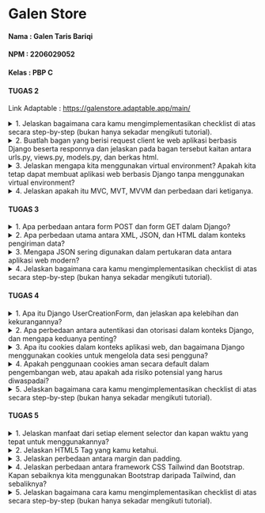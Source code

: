# Galen Store

#### Nama : Galen Taris Bariqi
#### NPM : 2206029052
#### Kelas : PBP C


#### TUGAS 2

Link Adaptable : https://galenstore.adaptable.app/main/

<details>
<summary>
1. Jelaskan bagaimana cara kamu mengimplementasikan checklist di atas secara step-by-step (bukan hanya sekadar mengikuti tutorial).
</summary>

- Membuat sebuah proyek Django baru.

Seperti yang sudah diajarkan saat tutorial 0 kemarin, saya harus membuat repositori public di github yang terhubung dengan repositori lokal di laptop. Repositori lokal tersebut berisi proyek aplikasi yang dibuat pada tugas 2 ini. Untuk membuat direktori tersebut, kita harus menggunakan beberapa command seperti :
    1. ``git init`` : Menginisiasi di direktori yang sudah dibuat dan akan membuat repositori kosong di direktori tersebut
    2. ``python -m venv env`` : Membuat virtual environment (env)
    3. ``env\Scripts\activate.bat`` : Mengaktivasi env tersebut yang akan berguna sebagai *dependecies* dari aplikasi.
    Kemudian membuat berkas requirements.txt saat env sedang aktif yang berisi beberapa *dependecies*
    4. ``pip install -r requirements.txt`` : Menjalankan *dependecies* yang sudah dimasukkan ke dalam berkas requirements.txt
    5. ``django-admin startproject galen_store .`` : Membuat proyek Django dengan nama "galen_store"

Untuk memberikan izin pada semua host dalam mengakses aplikasi web, kita harus menambahkan ``"*"`` dalam ``ALLOWED_HOSTS``. Dan yang terakhir adalah membuat berkas ``.gitignore`` dan diisi dengan text pada tutorial 0. Berkas tersebut berguna untuk mengabaikan beberapa berkas yang harus diabaikan oleh git agar tidak ter-push.

- Membuat aplikasi dengan nama main pada proyek tersebut.

Langkah selanjutnya adalah membuat direktori bernama main dalam proyek aplikasi Tugas 2 ini dengan menjalankan perintah ``python manage.py startapp main``. Kemudian menambahkan ``'main'`` ke dalam ``INSTALLED_APPS`` di ``settings.py`` direktori galen_store.

- Melakukan routing pada proyek agar dapat menjalankan aplikasi main.

Di tahap ini, saya membuat berkas urls.py untuk mendefinisikan rute URL. Kemudian, pada file urls.py yang di direktori galen_store, saya menambahkan fungsi include dari django.urls untuk mengimpor rute URL dari aplikasi lain. Setelah itu, saya menambahkan path ``'main/'`` ke dalam urls.py yang berada di direktori galen_store.

- Membuat model pada aplikasi main dengan nama Item dan memiliki atribut wajib sebagai berikut.
    1. name sebagai nama item dengan tipe CharField.
    2. amount sebagai jumlah item dengan tipe IntegerField.
    3. description sebagai deskripsi item dengan tipe TextField.

Saya membuat model-model pada aplikasi main dengan ketentuan di atas pada berkas models.py dengan meng-import class models dari django.db dan kemudian model tersebut dimigrasi untuk mengubah struktur tabel basis data sesuai perubahan yang saya lakukan. Untuk membuat migrasi model, saya menjalankan perintah ``python manage.py makemigrations`` dan menerapkan ke basis data lokal dengan ``python manage.py migrate``. 

- Membuat sebuah fungsi pada views.py untuk dikembalikan ke dalam sebuah template HTML yang menampilkan nama aplikasi serta nama dan kelas kamu.

Pertama-tama, saya mengimpor render dari django.shortcuts dengan perintah from django.shortcuts import render yang berguna untuk melakukan rendering pada tampilan HTML memakai data yang saya masukkan di file views.py. Saya membuat fungsi show_main pada berkas tersebut yang berisikan sebuah context berupa nama aplikasi, nama lengkap, serta kelas saya. Dan yang terakhir, saya melakukan return terhadap fungsi tersebut berupa ``return render(request, "main.html", context)`` agar data-data yang sudah saya masukkan dapat ditampilkan HTML-nya pada web server.

- Membuat sebuah routing pada urls.py aplikasi main untuk memetakan fungsi yang telah dibuat pada views.py.

Dari berkas urls.py pada direktori main yang sudah dibuat sebelumnya, saya meng-import fungsi show_main tersebut agar path yang mengarahkan ke fungsi tersebut bisa dimasukkan ke urlspattern di berkas tersebut.

- Melakukan deployment ke Adaptable terhadap aplikasi yang sudah dibuat sehingga nantinya dapat diakses oleh teman-temanmu melalui Internet.

Langkah terakhir setelah semua step di atas dilakukan adalah melakukan commit dan push ke repositori git yang dibuat sebelumnya. Pertama melakukan command ``git add .`` untuk menandai semua berkas yang akan di track. Kemudian melakukan perintah ``git commit -m "KOMENTAR"`` untuk meng-commit dengan pesan sesuai perubahan yang saya lakukan. Lalu, saya menjalankan perintah ``git remote add origin "URL_REPO"`` untuk menghubungkan repositori lokal dengan repositori yang ada di git. Dan yang terakhir melakukan perintah ``git push -u origin main`` untuk mengirim semua perubahan yang dilakukan ke branch main di repositori git.

</details>

<details>
<summary>
2. Buatlah bagan yang berisi request client ke web aplikasi berbasis Django beserta responnya dan jelaskan pada bagan tersebut kaitan antara urls.py, views.py, models.py, dan berkas html.
</summary>

![Alt Text](Bagan_Nomor_2.png)

Untuk kaitan antara berkas, urutan proses langkahnya sebagai berikut :
    1. User me-request permintaan berupa HTTP aplikasi main.html melalui web browser.
    2. urls.py akan menentukan URL dan view mana yang sesuai dengan request dari user.
    3. views.py akan menghandle request dari user sehingga menampilan main.html
    4. Di saat yang bersamaan, views.py menggunakan model yang telah didefinisikan pada models.py untuk memanipulasi data yang diperlukan sehingga dapat merender page yang diinginkan user.
</details>


<details>
<summary>
3. Jelaskan mengapa kita menggunakan virtual environment? Apakah kita tetap dapat membuat aplikasi web berbasis Django tanpa menggunakan virtual environment?
</summary>

Virtual Environment (env) itu berguna untuk mengisolasi package dan dependacies yang diinginkan oleh developer sehingga tidak saling bertabrakan dengan konfigurasi proyek-proyek versi lain. *Dependecies* merupakan modul yang yang diperlukan suatu software agar dapat berfungsi termasuk library, framework, atau package dan tiap proyek tersebut pasti memiliki *dependecies* yang berbeda. Selain itu, virtual environment juga memudahkan developer untuk me-manage *dependecies* dengan menginstall dan menghapus modul-modul Python menggunakan pip. Hal tersebut memudahkan developer dalam mengembangkan proyek yang memerlukan banyak *dependecies*. Virtual environment juga membantu untuk mengurangi risiko terinstall modul-modul yang tidak terpercaya.

Tanpa virtual environment, kita dapat tetap membuat aplikasi web berbasis django, tetapi hal tersebut tidak disarankan karena dependencies proyek secara global di Python mungkin terinstall dan akan menyebabkan konflik antar proyek sehingga sulit dikelola. Penggunaan virtual environment merupakan praktik terbaik dalam mengembangkan aplikasi web berbasis django untuk menghindari masalah dependencies sehingga isolasi antar proyek dapat terjadi. 
</details>

<details>
<summary>
4. Jelaskan apakah itu MVC, MVT, MVVM dan perbedaan dari ketiganya.
</summary>

##### MVC (Model View Controller)
Model = mengelola data dan mengembalikan operasi berupa logic data kepada controller.
View = tampilan yang digunakan untuk menampilkan data dan menerima input dari pengguna.
Controller = mengambil input dari View dan berinteraksi dengan Model untuk memproses data dan diperbarui tampilannya.

MVC adalah pola desain arsitektur pada software yang digunakan untuk mengorganisir suatu kode dalam aplikasi agar pengguna memungkinkan untuk mengelola dan memodifikasinya secara independen. 

##### MVT (Model View Template)
Model = mengelola data dan mengembalikan operasi berupa logic data kepada controller.
View = mengatur tampilan data kepada pengguna.
Template = menentukan tampilan dari data yang disediakan oleh model berupa HTML.

MVT adalah pola desain arsitektur pada software yang terutama dikaitkan dengan kerangka kerja web Django. Template pada MVT berfungsi untuk memisahkan logika tampilan dan logika aplikasi agar developer dapat fokus mengembangkan tampilan tanpa menghiraukan detail logika data pada pemrosesan HTTP.

##### MVVM (Model View View Model)
Model = mengelola data dan mengembalikan operasi berupa logic data kepada controller.
View = mengatur tampilan data kepada pengguna.
ViewModel = mengkonversi data dari model sehingga dapat sesuai dengan tampilan yang diinginkan oleh View.

MVVM adalah pola desain arsitektur pada software yang umumnya digunakan untuk pengembangan dalam aplikasi yang berbasis GUI. MVVM ini berfokus pada pengembangan aplikasi yang punya tampilan kompleks sehingga perlu untuk memisahkan logika tampilan dari logika bisnis.

Intinya penggunaan dari masing-masing pola desain diatas tergantung pada teknologi yang digunakan dan kebutuhan proyek oleh developer. 

</details>

#### TUGAS 3

<details>
<summary>
1. Apa perbedaan antara form POST dan form GET dalam Django?
</summary>

form POST:
- Cara Pengiriman Data
Data yang dikirim dan di*request* oleh user dalam bentuk permintaan HTTP sehingga tidak terlihat di URL. Cocok untuk mengirim berbagai data sensitif seperti *password*.
- Tipe Data yang dapat dikirim
Digunakan untuk mengirim berbagai jenis data, termasuk .txt, .jpg, dll dengan kapasitas yang besar.
- Dari segi User
User lebih sulit untuk menjadikan URL-nya sebagai bookmark karena parameternya tidak pada URL.

form GET:
- Cara Pengiriman Data
Data yang dikirim dalam bentuk parameter dalam URL sehingga data dapat lebih mudah terlihat di URL. Cocok untuk data yang tidak punya dampak apabila dipanggil berulang kali.
- Tipe Data yang dapat dikirim
Digunakan untuk mengirim jenis data yang sederhana dengan kapasitas yang lebih kecil.
- Dari segi User
User dapat dengan mudah untuk menjadikan URL-nya sebagai bookmark karena parameternya ada pada URL.

</details>

<details>
<summary>
2. Apa perbedaan utama antara XML, JSON, dan HTML dalam konteks pengiriman data?
</summary>

- XML
XML mampu mendefinisikan struktur data yang kompleks dengan fleksibel untuk melakukan pertukaran data antar sistem yang beda karena sintaksnya yang cukup kaya dan ketat. Selain untuk menukar data, XML digunakan juga untuk mengkonfigurasi data dan menyimpan data.

- JSON
Tujuan utama dari JSON sama seperti XML yaitu sebagai format pertukaran data yang lebih ringkas sehingga lebih sering digunakan untuk mengirim data server ke browser dan juga sebaliknya. Dengan sintaksnya yang sederhana, JSON lebih mudah dibaca oleh *human* dan ukuran filenya lebih kecil jika dibandingkan dengan XML.

- HTML
Berbeda dengan XML dan JSON, HTML berfokus untuk mengatur tampilan pada halaman web dan mengatur elemen-elemen yang dipakai sehingga web tersebut dapat diakses di browser dan menampilkan berbagai informasi kepada *user*. 

</details>

<details>
<summary>
3. Mengapa JSON sering digunakan dalam pertukaran data antara aplikasi web modern?
</summary>

Pada era web modern ini, tentunya dibutuhkan kecepatan pengiriman data yang tinggi. Dengan sintaksnya yang sederhana, JSON memiliki beberapa keunggulan : 

a. Sintaksnya sederhana
Dengan kesederhanaan sintaks JSON, dapat memudahkan pengguna dan developer untuk memahami dan membaca struktur data yang telah melalui proses pertukaran data.

b. Ukuran file yang kecil
JSON mengirim data dengan ukuran file yang kecil sehingga dapat mempercepatan proses pertukaran data melalui jaringan agar web bisa lebih responsif. 

c. Penggunaan bahasa pemrograman yang fleksibel
JSON dapat digunakan dengan hampir seluruh bahasa pemrograman sehingga memudahkan developer untuk mengembangkan sebuah web.

d. Didukung oleh penggunaan JavaScript
Memudahkan komunikasi dengan server JSON tanpa melakukan banyak konversi

e. Memudahkan Deserialization
Developer dapat dengan mudah mengubah data menjadi data sesuai dengan bahasa pemrograman yang digunakan tanpa memerlukan kode yang banyak.

</details>

<details>
<summary>
4. Jelaskan bagaimana cara kamu mengimplementasikan checklist di atas secara step-by-step (bukan hanya sekadar mengikuti tutorial).
</summary>

- Membuat input form untuk menambahkan objek model pada app sebelumnya.

Sebelum membuat form untuk menambahkan product pada aplikasi, saya membuat folder ``templates`` pada ``root folder`` dan membuat berkas ``base.html`` sebagai kerangka umum halaman web lainnya pada aplikasi Galen Store. Kemudian saya melakukan beberapa *adjust* agar ``main.html`` yang dibuat pada tugas 2 kemarin bisa terhubung. 

Lalu, pada direktori ``main``, saya membuat berkas ``forms.py`` untuk membuat struktur form yang bisa menerima input data pada halaman web. Saya menambahkan kode berikut ini pada forms.py
```
from django.forms import ModelForm
from main.models import Product

class ProductForm(ModelForm):
    class Meta:
        model = Product
        fields = ["name", "price", "amount", "description"]
```

Pada list fields tersebut, saya memasukkan name, price, amount, dan description. Sedangkan untuk date_added akan diinput secara otomatis.

Kemudian saya mengimport beberapa library yang dibutuhkan dan membuat fungsi create_product pada berkas ``views.py``. Fungsi tersebut dibuat untuk melakukan penambahan data secara otomatis ketika dari ``forms.py`` ada data yang disubmit. Tidak lupa juga, setelah saya membuat fungsi create_product, saya menambahkan path url ke ``urlpatterns`` pada ``urls.py`` di main.

Dan pada fungsi show_main dari tugas 2 kemarin, saya menambahkan kode 
```
products = Product.objects.all()
```
Kode diatas berguna untuk mengambil semua object Product pada database.

Kemudian untuk menampilkan fungsi create_product yang sudah dibuat sebelumnya, saya membuat berkas baru bernama ``create_product.html`` pada direktori ``main/templates``. Saya melakukan beberapa adjusting terhadap berkas ``create_product.html`` dan ``main.html`` sehingga tampilannya sesuai apa yang saya harapkan.

- Tambahkan 5 fungsi views untuk melihat objek yang sudah ditambahkan dalam format HTML, XML, JSON, XML by ID, dan JSON by ID.

Kemudian, tahap selanjutnya saya membuat 4 fungsi yang berguna untuk melihat data-data yang sudah diinput oleh user pada web. Data-data tersebut dapat dilihat dengan format yang beragam seperti HTML, XML, dan JSON. 

4 fungsi tersebut bernama show_xml, show_json, show_xml_by_id, dan show_json_by_id. Tiap fungsi tersebut ditambahkan return function berupa ``HttpResponse`` yang sudah di serealize menjadi bahasa pemrograman yang sesuai.

Berikut kode yang saya buat terhadap 4 fungsi tersebut : 
```
def show_xml(request):
    data = Product.objects.all()
    return HttpResponse(serializers.serialize("xml", data), content_type="application/xml")

def show_json(request):
    data = Product.objects.all()
    return HttpResponse(serializers.serialize("json", data), content_type="application/json")

def show_xml_by_id(request, id):
    data = Product.objects.filter(pk=id)
    return HttpResponse(serializers.serialize("xml", data), content_type="application/xml")

def show_json_by_id(request, id):
    data = Product.objects.filter(pk=id)
    return HttpResponse(serializers.serialize("json", data), content_type="application/json")
```
- Membuat routing URL untuk masing-masing views yang telah ditambahkan pada poin 2.

Agar fungsi yang sudah dibuat tadi dapat diakses, saya menambahkan path url masing-masing fungsi di atas ke ``urls.py`` pada folder ``main``. Berikut kode penambahan path yang saya tambahkan.
```
...
path('xml/', show_xml, name='show_xml'),
path('json/', show_json, name='show_json'), 
path('xml/<int:id>/', show_xml_by_id, name='show_xml_by_id'),
path('json/<int:id>/', show_json_by_id, name='show_json_by_id'), 
...
```
Setelah menambahkan path url di atas, saya sekarang sudah bisa mengakses masing-masing fungsi dengan URL dan format yang sesuai.

- Mengakses kelima URL di poin 2 menggunakan Postman, membuat screenshot dari hasil akses URL pada Postman, dan menambahkannya ke dalam README.md.

a. HTML
![Alt Text](POSTMAN_HTML.png)

b. XML
![Alt Text](POSTMAN_XML.png)

c. JSON
![Alt Text](POSTMAN_JSON.png)

d. XML by ID
![Alt Text](POSTMAN_XML_ID.png)

e. JSON by ID
![Alt Text](POSTMAN_JSON_ID.png)

- Dan yang terakhir adalah melakukan push ke github dengan command ``add``, ``commit``, dan ``push``

- Menambahkan pesan "Kamu menyimpan X item pada aplikasi ini" (dengan X adalah jumlah data item yang tersimpan pada aplikasi) dan menampilkannya di atas tabel data. Kalimat pesan boleh dikustomisasi sesuai dengan tema aplikasi, namun harus memiliki makna yang sama

Saya menambahkan String kalimat di atas terlebih dahulu pada main.html. Kemudian untuk mendapatkan jumlah produk saya menggunakan methode ``.count()`` pada list products.

</details>

#### TUGAS 4

<details>
<summary>
1. Apa itu Django UserCreationForm, dan jelaskan apa kelebihan dan kekurangannya?
</summary>

UserCreationForm merupakan salah satu contoh bentuk form yang tersedia dari Django berupa kerangka web berbasis python yang digunakan untuk mendevelop aplikasi web. Form tersebut digunakan agar pengguna dapat mendaftarkan diri sebagai pengguna baru di aplikasi web saya. UserCreationForm apabila dipakai harus di import terlebih dahulu dengan kode ``from django.contrib.auth.forms import UserCreationForm``. 

Kelebihannya : 
1. Kesederhanaan yang ditawarkan oleh UserCreationForm ini memudahkan pengembang untuk mengimplementasikan formulir registrasi tanpa perlu menulis kode yang banyak dan kompleks.
2. Membantu dalam mencegah kesalahan input secara otomatis yang umum terjadi yang dilakukan oleh pengguna.
3. Memudahkan pengguna dalam menemukan dokumentasi dan referensi resmi sehingga memudahkan pengembang dalam memahami UserCreationForm.
4. Pengembang dapat memodifikasi form dengan mudah seperti menambahkan beberapa fields baru sehingga lebih fleksibel.
5. Keamanan datanya terintegrasi secara otomatis dengan melakukan *hashing* pada password sebelum menyimpannya di database.

Kekurangan : 
1. Pengembang kurang bisa melakukan kustomisasi pada formnya sehingga akan lebih sulit apabila persyaratan registrasi dari webnya kompleks.
2. Secara default, bahasa pada UserCreationForm ini tersedia dalam bahasa inggris sehingga pengembang perlu menyesuaikannya apabila ingin menggunakan dalam bahasa lain.
3. Validasi yang ditawarkan oleh UserCreationForm terbatas sehingga pengembang akan kesulitan dalam mengkustomnya.
4. Tampilan pada UserCreationForm ini standar sehingga pengembang perlu menyesuaikan tampilannya sesuai kebutuhannya.
5. UserCreationForm ini bergantung pada Django dan hanya dibatasi apabila pengembang menggunakan kerangka kerja Django.

</details>

<details>
<summary>
2. Apa perbedaan antara autentikasi dan otorisasi dalam konteks Django, dan mengapa keduanya penting?
</summary>

**Authentication** 
Proses untuk memverifikasi identitas seseorang yang sedang melakukan login. Proses ini bertujuan untuk memastikan seseorang tersebut merupakan seseorang yang memiliki username dan password sesuai (tidak hanya dalam bentuk seperti itu, bisa juga sidik jari, face id, dll). Autentikasi ini mencegah akses tidak sah terhadap pengguna yang tidak sesuai.

**Authorization**
Proses untuk memverifikasi seseorang untuk dapat mengakses suatu sistem. Proses ini terjadi setelah authentication dan bertujuan untuk menentukan apakah identitas seseorang yang sudah berhasil login boleh mengakses atau tidak boleh mengakses apa saja. Otorisasi ini membantu menjaga keamanan data dari pengguna sehingga tindakan-tindakan ilegal yang dilakukan oleh orang *random* tidak terjadi.\

Kombinasi dari keduanya sangat penting karena dapat membentuk lapisan pertahanan yang sangat kuat dalam melindungi data dan informasi yang dimiliki oleh pengguna agar mereka aman saat menggunakan aplikasi yang kita buat. Tanpa autentikasi, setiap pengguna dapat menyamar sebagai pengguna lain. Tanpa otorisasi, pengguna dapat memiliki akses yang tidak terbatas terhadap aplikasi.

</details>

<details>
<summary>
3. Apa itu cookies dalam konteks aplikasi web, dan bagaimana Django menggunakan cookies untuk mengelola data sesi pengguna?
</summary>

cookies merupakan data kecil yang disimpan pada komputer pengguna saat berinteraksi dengan sebuah web yang bertujuan untuk mengelola data sesi pengguna dan menyimpan beberapa informasi yang dapat diakses oleh server web saat pengguna kembali membuka web yang sama. 

Untuk mengelola data sesi pengguna, Django menggunakan cookies untuk menyimpan sementara data sesi pengguna di server. Data tersebut dapat diakses dengan menggunakan cookies sebagai kunci untuk mengidentifikasi sesi pengguna yang sesuai.

</details>

<details>
<summary>
4. Apakah penggunaan cookies aman secara default dalam pengembangan web, atau apakah ada risiko potensial yang harus diwaspadai?
</summary>

Secara default, cookies memang aman untuk digunakan dalam pengembangan web jika diimplementasikan oleh pengembangan dengan benar. Akan tetapi, tetap ada risiko potensial yang harus diwaspadai, yaitu : 
1. Menimbulkan risiko keamanan data jika informasi dari pengguna digunakan secara tidak baik. Informasi sensitif dari cookies rentan terhadap akses yang tidak sah, terutama saat dikirimkan dengan koneksi HTTP yang tidak aman.
2. Kebocoran privasi dari pengguna juga dapat terjadi meski sudah dienkripsi. Oleh karena itu, cookies yang mengandung data sensitif harus dienkripsi dengan kuat. Cookies tersebut harus dipastikan hanya bisa diakses dengan koneksi HTTPS yang aman untuk mengurangi risiko peretasan.
3. Cookies juga bisa digunakan untuk melakukan pelacakan, iklan, dan analitik yang dapat mengancam privasi pengguna.
4. Serangan-serangan dari *hacker* berupa Fixation dan Hijacking.

</details>

<details>
<summary>
5. Jelaskan bagaimana cara kamu mengimplementasikan checklist di atas secara step-by-step (bukan hanya sekadar mengikuti tutorial).
</summary>

- Mengimplementasikan fungsi registrasi, login, dan logout untuk memungkinkan pengguna untuk mengakses aplikasi sebelumnya dengan lancar.

##### Register
Untuk membuat fungsi registrasi, pertama-tama saya menambahkan beberapa import library, salah satunya ``UserCreationForm `` pada ``views.py`` di direktori main.

Kemudian membuat fungsi registernya pada file ``views.py`` yang berfungsi untuk membuatkan akun pengguna saat klik submit pada web. Setelah menambahkan fungsinya, saya tidak lupa untuk membuat berkas htmlnya bernama register.html di direktori main/templates yang bertujuan untuk mengatur *layout* register page. Dan langkah terakhirnya merupakan membuat path pada ``urls.py`` di direktori main yang mengarah ke fungsi register tersebut.

##### Login
Untuk membuat fungsi login, kurang lebih caranya sama dengan pembuatan fungsi Register, yaitu dengan import library ``authenticate dan login`` di ``views.py``.

Kemudian, saya membuat fungsi login_user di ``views.py`` yang berfungsi untuk melakukan autentikasi dari pengguna berdasarkan username dan password yang mereka input saat ingin login. Setelah itu, saya membuat berkas htmlnya bernama login.html di direktori main/templates yang bertujuan untuk mengatur *layout* login page. Dan yang terakhir, saya tidak lupa untuk menambahkan path pada ``urls,py`` di direktori main yang mengarah ke fungsi login tersebut. Akan tetapi, agar pengguna yang sudah terautentikasi yang bisa masuk ke main page, saya menambahkan ``@login_required(login_url='/login')``.

##### Logout
Untuk membuat fungsi logout, kurang lebih caranya sama dengan pembuatan fungsi Register, yaitu dengan import library ``logout`` di ``views.py``.

kemudian, saya membuat fungsi logout di ``views.py`` yang berguna untuk menghapus sesi login yang dilakukan oleh pengguna dan meng-*direct* pengguna untuk langsung ke login page. Pada main page, saya menambahkan button logout. Dan yang terakhir, saya menambahkan path pada ``urls.py`` di direktori main yang mengarah ke fungsi logout tersebut.

- Membuat dua akun pengguna dengan masing-masing tiga dummy data menggunakan model yang telah dibuat pada aplikasi sebelumnya untuk setiap akun di lokal.

Saya membuat dua akun dengan kriteria berikut : 
1. Username = galenb, password = Tesgalen123
dengan tiga dummy data nama produknya Fanta, Sprite, Coca cola
2. Username = tesakun, password = akungalen123
dengan tiga dummy data nama produknya Tes1, Tes2, Tes3

- Menghubungkan model Item dengan User.

Tujuan melakukan penghubungan antar Item dengan User adalah agar setiap user hanya dapat memiliki Item yang masing-masing mereka tambahkan pada akun mereka. Pada berkas ``models.py``, saya menambahkan kode berikut ini : 
```
user = models.ForeignKey(User, on_delete=models.CASCADE)
```
Kode tersebut bertujuan untuk menghubungkan satu user dengan *relationship* sehingga item-item dari user tersebut bisa terasosiasikan dengan user yang mengirimkan request untuk melakukan add product. *Relationship* antara user dan product yang terjadi adalah many-to-one relationship. Kemudian, pada fungsi ``create_product`` di berkas ``views.py`` saya menambahkan kode : 
```
form = ProductForm(request.POST or None)

 if form.is_valid() and request.method == "POST":
     product = form.save(commit=False)
     product.user = request.user
     product.save()
     return HttpResponseRedirect(reverse('main:show_main'))
```
Kode di atas bertujuan untuk menandakan bahwa item yang sedang ditambahkan pada page create product merupakan item yang dimiliki oleh user yang terotorisasi.

Dan yang terakhir, pada fungsi ``show_main`` di ``views.py``, saya memfilter item-item yang akan ditampilkan merupakan item yang hanya dimiliki oleh user yang terotorisasi. 

- Menampilkan detail informasi pengguna yang sedang logged in seperti username dan menerapkan cookies seperti last login pada halaman utama aplikasi.

Agar nama pada main page menjadi dinamis (tergantung username yang terotorisasi), pada fungsi ``show_main`` di ``views.py``, saya memodifikasi pada Name pada context menjadi ``request.user.username``. Untuk menerapkan cookies berupa last login pada main page, saya menambahkan kode ``response.set_cookie('last_login', str(datetime.datetime.now()))`` yang berfungsi untuk membuatkan cookie last_login dan menambahkannya pada response. Kemudian, tidak lupa saat logout saya menghapus cookie tersebut dengan memodifikasi fungsi logout_user. Dan yang terakhir, saya menampilkan data last login pada main page dengan memodifikasi main.html dan menambahkan data last_login di context pada show_main.

- Melakukan add, commit, dan push ke repositori github yang saya buat pada branch baru. 

</details>

#### TUGAS 5

<details>
<summary>
1. Jelaskan manfaat dari setiap element selector dan kapan waktu yang tepat untuk menggunakannya?
</summary>

Berikut contoh element selector dan manfaatnya :
1. Element Selector
Manfaatnya = selector yang paling general sehingga elemen dapat memilih semua elemen dengan tipe yang cocok
Penggunaannya saat ingin menerapkan gaya elemen HTML yang general ke semua elemen dengan tipe yang sama

2. Class Selector
Manfaatnya = Memungkinkan untuk memilih elemen sesuai kelas yang diterapkan pada kode
Penggunaannya adalah saat ingin menerapkan gaya elemen HTML secara khusus hanya pada elemen yang dituju

3. ID Selector
Manfaatnya = Memungkinkan untuk memilih elemen berdasarkan ID unique secara spesifik ke ID elemen tersebut
Penggunaannya saat ingin menerapkan gaya elemen HTML terhadap satu elemen tertentu

4. Pseudo-class Selector
Manfaatnya = Memungkinkan untuk memilih elemen berdasarkan suatu condition tertentu
Penggunaannya seperti contoh pada bonus tugas 5 ini, saya menggunakan pseudo-class selector untuk memudahkan saya dalam memberikan warna pada row terakhir di list product. Condition yang digunakan adalah last-child.

5. Pseudo-element Selector
Manfaatnya = Memungkinkan untuk memodifikasi elemen sehingga desain web saya menjadi lebih fleksibel.
Penggunaannya saat ingin menambahkan suatu elemen ke dalam elemen yang sudah ada seperti menambahkan ikon ke teks.
</details>

<details>
<summary>
2. Jelaskan HTML5 Tag yang kamu ketahui.
</summary>

HTML5 tag adalah bahasa markup HTML yang digunakan untuk membuat dan merancang elemen dari web. Berikut contoh HTML5 tag :

1. nav
Tag tersebut digunakan untuk membuat navigation bar seperti pada tugas 5 yang saya buat ini sehingga dapat membantu dalam memberikan konteks tentang bagian halaman mana yang berisi menu.

2. input
Untuk memudahkan dalam pengambilan input dari pengguna seperti username dll.

3. section
Untuk mengelompokkan elemen-elemen pada web menjadi satu unit sehingga dapat membantu dalam mengatur halaman web menjadi bagian-bagian yang lebih besar.

4. header
Untuk menandai bagian atas dari suatu laman pada web dan digunakan untuk title, logo, dll.

5. footer
Untuk menandai bagian bawah dari suatu laman pada web dan biasanya digunakan untuk informasi kontak, dll.

</details>

<details>
<summary>
3. Jelaskan perbedaan antara margin dan padding.
</summary>

Margin dan padding sama-sama untuk mengatur posisi dari suatu elemen HTML dan memberikan *space* antara elemen-elemen tersebut.

Berikut perbedaan dari margin dan padding :
1. Margin
Margin = Jarak antara batas terluar dari elemen-elemen sekitar sehingga dapat mengontrol kedekatan jarak tiap elemen. Margin tidak punya warna dan hanya merupakan *whitespace* yang tidak memengaruhi ukuran sebenarnya dari elemen tersebut. Contoh penggunaan margin : margin-top, margin-bottom, dll

2. Padding
Padding = Jarak antara batas dalam dari elemen-elemen sekitar sehingga fungsinya sama dengan margin untuk mengontrol jarak tiap elemen. Bedanya, padding dapat memiliki background di sekitar elemen. Dan padding juga memengaruhi ukuran asli dari elemen yang dituju sehingga akan memperluas elemen tersebut ke luar dari batasnya. Contoh penggunaan padding : padding-top, padding-bottom, dll.

</details>

<details>
<summary>
4. Jelaskan perbedaan antara framework CSS Tailwind dan Bootstrap. Kapan sebaiknya kita menggunakan Bootstrap daripada Tailwind, dan sebaliknya?
</summary>

1. Bootstrap
Merupakan template yang menyediakan beberapa gaya elemen HTML yang mencakup UI seperti tombol, form, dll. Bootstrap itu sendiri memiliki desain yang konsisten dan mudah diakses sehingga cocok digunakan untuk mempermudah pengembang web. Tema dari template bootstrap tersebut dapat disesuaikan kembali sesuai dengan desain yang diinginkan. Akan tetapi, proses rendering situs web dan ukuran filenya lebih besar dibanding Tailwind.
Bootstrap digunakan saat ingin membuat situs web secara cepat dan singkat sehingga dapat memanfaatkan komponen-komponen yang sudah jadi dan siap pakai.

2. Tailwind
Merupakan metode framework css yang menggunakan utilitas berupa pembangunan desain situs web dengan menggabungkan beberapa kelas. Berbeda dengan bootstrap, tailwind memungkinkan pengembang untuk melakukan kustomisasi yang tinggi sehingga desain dari situs web tersebut dapat dikonfigurasi sesuai dengan keinginannya. Ukuran file dan proses rendering situs web dari Tailwind juga lebih kecil dibanding Bootstrap. Akan tetapi, tailwind kurang ramah bagi pemula karena diharuskan untuk mendesain situs web dari awal.
Tailwind digunakan saat pengembang menginginkan kustomisasi tingkat tinggi dari situs web dan saat ingin menggunakan kelas utilitas. Tailwind juga digunakan saat pengembang ingin menghindari overbloat pada CSS. 


</details>

<details>
<summary>
5. Jelaskan bagaimana cara kamu mengimplementasikan checklist di atas secara step-by-step (bukan hanya sekadar mengikuti tutorial).
</summary>

- Kustomisasi desain pada templat HTML yang telah dibuat pada Tugas 4 dengan menggunakan CSS atau CSS framework (seperti Bootstrap, Tailwind, Bulma) dengan ketentuan sebagai berikut

Saya menggunakan bootstrap untuk semua page login, register, dan tambah inventori, tetapi dengan kombinasi css standar dan kustomisasi saya agar menyesuaikan desain yang saya mau. Pada login page saya hanya menggunakan css dengan inline style. Dan pada page register, main, dan tambah product saya menggunakan internal styling.

Semua tampilan saya memiliki warna yang senada dengan halaman utama. Saya juga menambahkan Navigation bar pada main page untuk memudahkan pengguna jika ingin melakukan proses logout dan melihat informasi username serta last login.

Pada main page, saya mengimplementasikan card dengan menggunakan bootstrap dan kombinasi css standar kemudian memasukkan image dan beberapa informasi produk tersebut. Untuk menampilkan banyak item di card tersebut, saya menggunakan for each loop pada list product.

- Melakukan add-commit-push ke GitHub.

</details>
